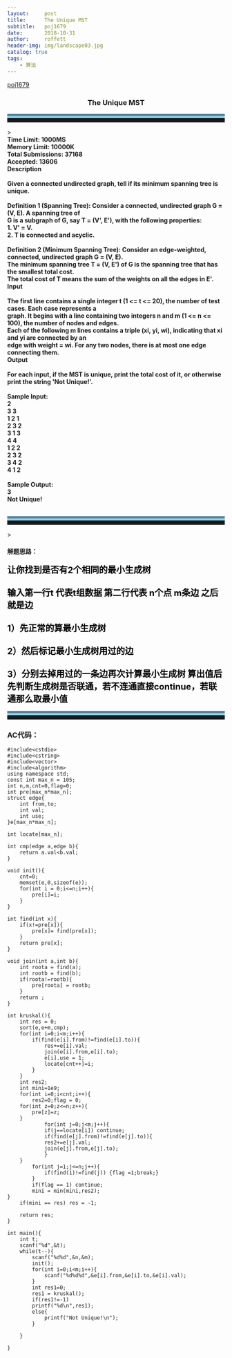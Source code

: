 ```yaml
---
layout:     post
title:      The Unique MST
subtitle:   poj1679
date:       2018-10-31
author:     roffett
header-img: img/landscape03.jpg
catalog: true
tags:
    - 算法
---
```


[poj1679](http://poj.org/problem?id=1679)
<h3 align="center"> The Unique MST</h3>
<hr style="height:10px;border:none;border-top:10px groove skyblue;" />>
<div style="font-weight:bold;">
Time Limit: 1000MS<br>Memory Limit: 10000K<br />
Total Submissions: 37168<br />Accepted: 13606<br />
Description<br>
<br>
Given a connected undirected graph, tell if its minimum spanning tree is unique. <br>
<br>
Definition 1 (Spanning Tree): Consider a connected, undirected graph G = (V, E). A spanning tree of <br>
G is a subgraph of G, say T = (V', E'), with the following properties: <br>
1. V' = V. <br>
2. T is connected and acyclic. <br>
<br>
Definition 2 (Minimum Spanning Tree): Consider an edge-weighted, connected, undirected graph G = (V, E). <br>
The minimum spanning tree T = (V, E') of G is the spanning tree that has the smallest total cost. <br>
The total cost of T means the sum of the weights on all the edges in E'. <br>
Input<br>
<br>
The first line contains a single integer t (1 <= t <= 20), the number of test cases. Each case represents a<br>
 graph. It begins with a line containing two integers n and m (1 <= n <= 100), the number of nodes and edges.<br>
  Each of the following m lines contains a triple (xi, yi, wi), indicating that xi and yi are connected by an <br>
  edge with weight = wi. For any two nodes, there is at most one edge connecting them.<br>
Output<br>
<br />
For each input, if the MST is unique, print the total cost of it, or otherwise print the string 'Not Unique!'.<br>
<br />
Sample Input:<br>
2<br>
3 3<br>
1 2 1<br>
2 3 2<br>
3 1 3<br>
4 4<br>
1 2 2<br>
2 3 2<br>
3 4 2<br>
4 1 2<br>
<br />
Sample Output:<br>
3<br>
Not Unique!<br>
<br></div>
<hr style="height:10px;border:none;border-top:10px groove skyblue;" />>

#### 解题思路：  
<div style = "font-size:20px;font-weight:bold;color:black;">
让你找到是否有2个相同的最小生成树<br>
<br>
输入第一行t  代表t组数据 第二行代表 n个点 m条边 之后就是边<br />

<br>
1）先正常的算最小生成树<br>
<br>
2）然后标记最小生成树用过的边<br>
<br>
3）分别去掉用过的一条边再次计算最小生成树 算出值后先判断生成树是否联通，若不连通直接continue，若联通那么取最小值<br>
</div>
<hr style="height:10px;border:none;border-top:10px groove skyblue;" />

### AC代码：

    #include<cstdio>
    #include<cstring>
    #include<vector>
    #include<algorithm>
    using namespace std;
    const int max_n = 105;
    int n,m,cnt=0,flag=0;
    int pre[max_n*max_n];
    struct edge{
        int from,to;
        int val;
        int use;
    }e[max_n*max_n];
    
    int locate[max_n];
    
    int cmp(edge a,edge b){
        return a.val<b.val;
    }
    
    void init(){
        cnt=0;
        memset(e,0,sizeof(e));
        for(int i = 0;i<=n;i++){
            pre[i]=i;
        }
    }
    
    int find(int x){
        if(x!=pre[x]){
            pre[x]= find(pre[x]);
        }
        return pre[x];
    }
    
    void join(int a,int b){
        int roota = find(a);
        int rootb = find(b);
        if(roota!=rootb){
            pre[roota] = rootb;
        }
        return ;
    }
    
    int kruskal(){
        int res = 0;
        sort(e,e+m,cmp);
        for(int i=0;i<m;i++){
            if(find(e[i].from)!=find(e[i].to)){
                res+=e[i].val;
                join(e[i].from,e[i].to);
                e[i].use = 1;
                locate[cnt++]=i;
            }
        }
        int res2;
        int mini=1e9;
        for(int i=0;i<cnt;i++){
            res2=0;flag = 0;
        for(int z=0;z<=n;z++){
            pre[z]=z;
        }
                for(int j=0;j<m;j++){
                if(j==locate[i]) continue;
                if(find(e[j].from)!=find(e[j].to)){
                res2+=e[j].val;
                join(e[j].from,e[j].to);
                }
        }
            for(int j=1;j<=n;j++){
                if(find(1)!=find(j)) {flag =1;break;}
            }
            if(flag == 1) continue;
            mini = min(mini,res2);
    }
        if(mini == res) res = -1;
    
        return res;
    }
    
    int main(){
        int t;
        scanf("%d",&t);
        while(t--){
            scanf("%d%d",&n,&m);
            init();
            for(int i=0;i<m;i++){
                scanf("%d%d%d",&e[i].from,&e[i].to,&e[i].val);
            }
            int res1=0;
            res1 = kruskal();
            if(res1!=-1)
            printf("%d\n",res1);
            else{
                printf("Not Unique!\n");
            }
    
        }
    
    }
